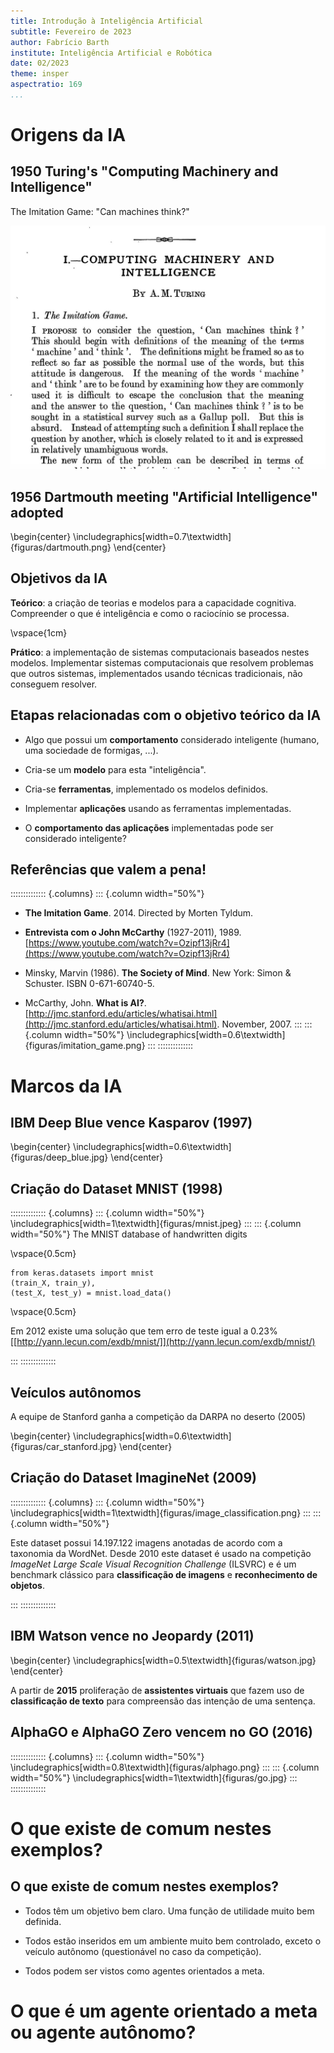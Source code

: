 ```yaml
---
title: Introdução à Inteligência Artificial
subtitle: Fevereiro de 2023
author: Fabrício Barth 
institute: Inteligência Artificial e Robótica
date: 02/2023
theme: insper
aspectratio: 169
...
```


# Origens da IA

## 1950 Turing's "Computing Machinery and Intelligence" 

The Imitation Game: "Can machines think?"

![Turing's paper](figuras/turing.jpg)

## 1956 Dartmouth meeting "Artificial Intelligence" adopted

\begin{center}
\includegraphics[width=0.7\textwidth]{figuras/dartmouth.png}
\end{center}

## Objetivos da IA

**Teórico**: a criação de teorias e modelos para a
  capacidade cognitiva. Compreender o que é inteligência e como o
  raciocínio se processa.

  \vspace{1cm}

**Prático**: a implementação de sistemas computacionais
  baseados nestes modelos. Implementar sistemas computacionais que
  resolvem problemas que outros sistemas, implementados usando
  técnicas tradicionais, não conseguem resolver.

## Etapas relacionadas com o objetivo teórico da IA

* Algo que possui um **comportamento** considerado inteligente
  (humano, uma sociedade de formigas, ...). 

* Cria-se um **modelo** para esta "inteligência".

* Cria-se **ferramentas**, implementado os modelos definidos.

* Implementar **aplicações** usando as ferramentas
  implementadas.

* O **comportamento das aplicações** implementadas pode ser
  considerado inteligente?

## Referências que valem a pena! 

:::::::::::::: {.columns}
::: {.column width="50%"}
* **The Imitation Game**. 2014. Directed by Morten Tyldum. 
* **Entrevista com o John McCarthy** (1927-2011), 1989. [https://www.youtube.com/watch?v=Ozipf13jRr4](https://www.youtube.com/watch?v=Ozipf13jRr4)

* Minsky, Marvin (1986). **The Society of Mind**. New York: Simon & Schuster. ISBN 0-671-60740-5.

* McCarthy, John. **What is AI?**. [http://jmc.stanford.edu/articles/whatisai.html](http://jmc.stanford.edu/articles/whatisai.html). November, 2007.
:::
::: {.column width="50%"}
\includegraphics[width=0.6\textwidth]{figuras/imitation_game.png}
:::
::::::::::::::

# Marcos da IA

## IBM Deep Blue vence Kasparov (1997)

\begin{center}
\includegraphics[width=0.6\textwidth]{figuras/deep_blue.jpg}
\end{center}

## Criação do Dataset MNIST (1998)

:::::::::::::: {.columns}
::: {.column width="50%"}
\includegraphics[width=1\textwidth]{figuras/mnist.jpeg}
:::
::: {.column width="50%"}
The MNIST database of handwritten digits

\vspace{0.5cm}

```{.python}
from keras.datasets import mnist
(train_X, train_y), 
(test_X, test_y) = mnist.load_data()
```

\vspace{0.5cm}

Em 2012 existe uma solução que tem erro de teste igual a 0.23% [[http://yann.lecun.com/exdb/mnist/]](http://yann.lecun.com/exdb/mnist/)

:::
::::::::::::::

## Veículos autônomos 

A equipe de Stanford ganha a competição da DARPA no deserto (2005)

\begin{center}
\includegraphics[width=0.6\textwidth]{figuras/car_stanford.jpg}
\end{center}

## Criação do Dataset ImagineNet (2009) 

:::::::::::::: {.columns}
::: {.column width="50%"}
\includegraphics[width=1\textwidth]{figuras/image_classification.png}
:::
::: {.column width="50%"}

Este dataset possui 14.197.122 imagens anotadas de acordo com a taxonomia da WordNet. Desde 2010 este dataset é usado na competição *ImageNet Large Scale Visual Recognition Challenge* (ILSVRC) e é um benchmark clássico para **classificação de imagens** e **reconhecimento de objetos**.

:::
::::::::::::::

## IBM Watson vence no Jeopardy (2011)

\begin{center}
\includegraphics[width=0.5\textwidth]{figuras/watson.jpg}
\end{center}

A partir de **2015** proliferação de **assistentes virtuais** que fazem uso de **classificação de texto** para compreensão das intenção de uma sentença.

## AlphaGO e AlphaGO Zero vencem no GO (2016)

:::::::::::::: {.columns}
::: {.column width="50%"}
\includegraphics[width=0.8\textwidth]{figuras/alphago.png}
:::
::: {.column width="50%"}
\includegraphics[width=1\textwidth]{figuras/go.jpg}
:::
::::::::::::::

# O que existe de comum nestes exemplos?

## O que existe de comum nestes exemplos?

* Todos têm um objetivo bem claro. Uma função de utilidade muito bem definida. 

* Todos estão inseridos em um ambiente muito bem controlado, exceto o veículo autônomo 
(questionável no caso da competição). 

* Todos podem ser vistos como agentes orientados a meta. 

<!-- ## Desafios

* Less data

* Fairness

* Truth

-->

# O que é um agente orientado a meta ou agente autônomo?
